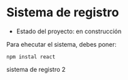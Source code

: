 <h1>Sistema de registro</h1>

- Estado del proyecto: en construcción

Para ehecutar el sistema, debes poner: 

```npm instal react```

sistema de registro 2
